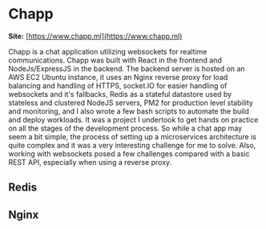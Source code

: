 # Chapp
**Site:** [https://www.chapp.ml](https://www.chapp.ml)  

Chapp is a chat application utilizing websockets for realtime communications. Chapp was built
with React in the frontend and NodeJs/ExpressJS in the backend.  The backend server is hosted on 
an AWS EC2 Ubuntu instance, it uses an Nginx reverse proxy for load balancing and handling of HTTPS, 
socket.IO for easier handling of websockets and it's fallbacks, Redis as a stateful datastore used 
by stateless and clustered NodeJS servers, PM2 for production level stability and monitoring, and 
I also wrote a few bash scripts to automate the build and deploy workloads. It was a project I 
undertook to get hands on practice on all the stages of the development process. So while a chat app 
may seem a bit simple, the process of setting up a microservices architecture is quite complex and 
it was a very interesting challenge for me to solve. Also, working with websockets posed a few
challenges compared with a basic REST API, especially when using a reverse proxy.


## Redis


## Nginx

